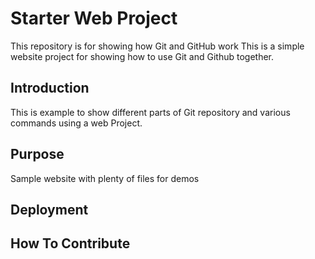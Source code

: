 # Starter Web Project

This repository is for showing how Git and GitHub work
This is a simple website project for showing how to use Git and Github together.

## Introduction

This is example to show different parts of Git repository and various 
commands using a web Project.

## Purpose

Sample website with plenty of files for demos

## Deployment 

## How To Contribute